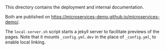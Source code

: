 This directory contains the deployment and internal documentation.

Both are published on https://microservices-demo.github.io/microservices-demo/.

The `local-server.sh` script starts a jekyll server to facilitate previews of the pages.
Note that it mounts `_config.yml.dev` in the place of `_config.yml`, to enable local linking.
